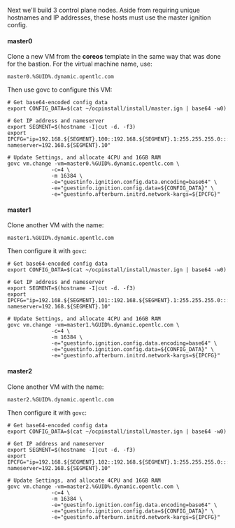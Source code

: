 Next we'll build 3 control plane nodes. Aside from requiring unique hostnames and IP addresses, these hosts must use the master ignition config.

#### master0
Clone a new VM from the **coreos** template in the same way that was done for the bastion. For the virtual machine name, use:
```copy
master0.%GUID%.dynamic.opentlc.com
```
Then use govc to configure this VM:
```execute
# Get base64-encoded config data
export CONFIG_DATA=$(cat ~/ocpinstall/install/master.ign | base64 -w0)

# Get IP address and nameserver
export SEGMENT=$(hostname -I|cut -d. -f3)
export IPCFG="ip=192.168.${SEGMENT}.100::192.168.${SEGMENT}.1:255.255.255.0:::none nameserver=192.168.${SEGMENT}.10"

# Update Settings, and allocate 4CPU and 16GB RAM
govc vm.change -vm=master0.%GUID%.dynamic.opentlc.com \
              -c=4 \
              -m 16384 \
              -e="guestinfo.ignition.config.data.encoding=base64" \
              -e="guestinfo.ignition.config.data=${CONFIG_DATA}" \
              -e="guestinfo.afterburn.initrd.network-kargs=${IPCFG}"
```

#### master1
Clone another VM with the name:
```copy
master1.%GUID%.dynamic.opentlc.com
```
Then configure it with `govc`:
```execute
# Get base64-encoded config data
export CONFIG_DATA=$(cat ~/ocpinstall/install/master.ign | base64 -w0)

# Get IP address and nameserver
export SEGMENT=$(hostname -I|cut -d. -f3)
export IPCFG="ip=192.168.${SEGMENT}.101::192.168.${SEGMENT}.1:255.255.255.0:::none nameserver=192.168.${SEGMENT}.10"

# Update Settings, and allocate 4CPU and 16GB RAM
govc vm.change -vm=master1.%GUID%.dynamic.opentlc.com \
              -c=4 \
              -m 16384 \
              -e="guestinfo.ignition.config.data.encoding=base64" \
              -e="guestinfo.ignition.config.data=${CONFIG_DATA}" \
              -e="guestinfo.afterburn.initrd.network-kargs=${IPCFG}"
```

#### master2
Clone another VM with the name:
```copy
master2.%GUID%.dynamic.opentlc.com
```
Then configure it with `govc`:
```execute
# Get base64-encoded config data
export CONFIG_DATA=$(cat ~/ocpinstall/install/master.ign | base64 -w0)

# Get IP address and nameserver
export SEGMENT=$(hostname -I|cut -d. -f3)
export IPCFG="ip=192.168.${SEGMENT}.102::192.168.${SEGMENT}.1:255.255.255.0:::none nameserver=192.168.${SEGMENT}.10"

# Update Settings, and allocate 4CPU and 16GB RAM
govc vm.change -vm=master2.%GUID%.dynamic.opentlc.com \
              -c=4 \
              -m 16384 \
              -e="guestinfo.ignition.config.data.encoding=base64" \
              -e="guestinfo.ignition.config.data=${CONFIG_DATA}" \
              -e="guestinfo.afterburn.initrd.network-kargs=${IPCFG}"
```
